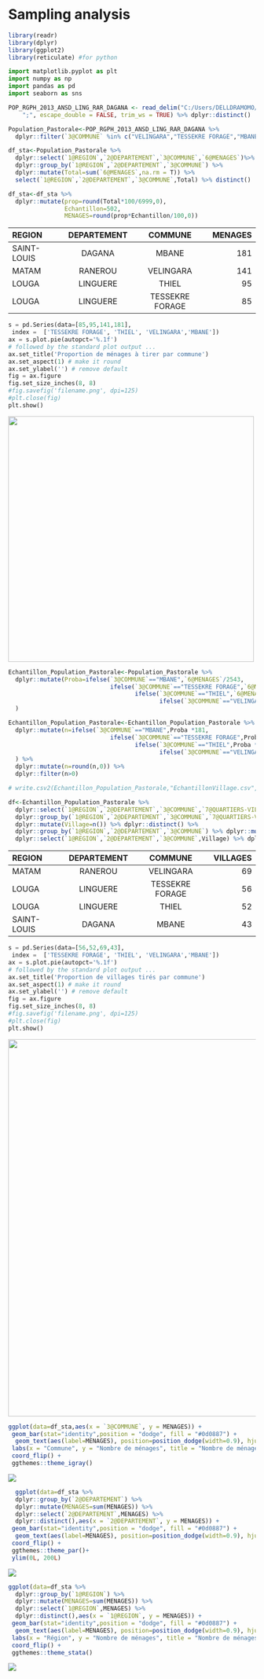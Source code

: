 Sampling analysis
=================

``` r
library(readr)
library(dplyr)
library(ggplot2)
library(reticulate) #for python
```

``` python
import matplotlib.pyplot as plt
import numpy as np
import pandas as pd 
import seaborn as sns
```

``` r
POP_RGPH_2013_ANSD_LING_RAR_DAGANA <- read_delim("C:/Users/DELLDRAMOMO/Desktop/ISRA-RNU/Project datasets/data/RGPH 2013 ANSD/POP(RGPH 2013 ANSD)_LING_RAR_DAGANA.csv", 
    ";", escape_double = FALSE, trim_ws = TRUE) %>% dplyr::distinct()
```

``` r
Population_Pastorale<-POP_RGPH_2013_ANSD_LING_RAR_DAGANA %>% 
  dplyr::filter(`3@COMMUNE` %in% c("VELINGARA","TESSEKRE FORAGE","MBANE","THIEL"))
```

``` r
df_sta<-Population_Pastorale %>% 
  dplyr::select(`1@REGION`,`2@DEPARTEMENT`,`3@COMMUNE`,`6@MENAGES`)%>% 
  dplyr::group_by(`1@REGION`,`2@DEPARTEMENT`,`3@COMMUNE`) %>% 
  dplyr::mutate(Total=sum(`6@MENAGES`,na.rm = T)) %>% 
  select(`1@REGION`,`2@DEPARTEMENT`,`3@COMMUNE`,Total) %>% distinct()

df_sta<-df_sta %>% 
  dplyr::mutate(prop=round(Total*100/6999,0),
                Echantillon=502,
                MENAGES=round(prop*Echantillon/100,0))
```

| REGION      | DEPARTEMENT |     COMMUNE     | MENAGES |
|:------------|:-----------:|:---------------:|--------:|
| SAINT-LOUIS |   DAGANA    |      MBANE      |     181 |
| MATAM       |   RANEROU   |    VELINGARA    |     141 |
| LOUGA       |  LINGUERE   |      THIEL      |      95 |
| LOUGA       |  LINGUERE   | TESSEKRE FORAGE |      85 |

``` python
s = pd.Series(data=[85,95,141,181], 
 index =  ['TESSEKRE FORAGE', 'THIEL', 'VELINGARA','MBANE']) 
ax = s.plot.pie(autopct='%.1f') 
# followed by the standard plot output ... 
ax.set_title('Proportion de ménages à tirer par commune') 
ax.set_aspect(1) # make it round 
ax.set_ylabel('') # remove default 
fig = ax.figure 
fig.set_size_inches(8, 8) 
#fig.savefig('filename.png', dpi=125) 
#plt.close(fig)
plt.show()
```

<img src="sampling_files/figure-markdown_github/echantillon-1.png" width="500" />

``` r
Echantillon_Population_Pastorale<-Population_Pastorale %>% 
  dplyr::mutate(Proba=ifelse(`3@COMMUNE`=="MBANE",`6@MENAGES`/2543,
                             ifelse(`3@COMMUNE`=="TESSEKRE FORAGE",`6@MENAGES`/1177,
                                    ifelse(`3@COMMUNE`=="THIEL",`6@MENAGES`/1315,
                                           ifelse(`3@COMMUNE`=="VELINGARA",`6@MENAGES`/1964,`6@MENAGES`))))
  )
```

``` r
Echantillon_Population_Pastorale<-Echantillon_Population_Pastorale %>% 
  dplyr::mutate(n=ifelse(`3@COMMUNE`=="MBANE",Proba *181,
                             ifelse(`3@COMMUNE`=="TESSEKRE FORAGE",Proba *85,
                                    ifelse(`3@COMMUNE`=="THIEL",Proba *95,
                                           ifelse(`3@COMMUNE`=="VELINGARA",Proba *141,`6@MENAGES`))))
  ) %>% 
  dplyr::mutate(n=round(n,0)) %>% 
  dplyr::filter(n>0)

# write.csv2(Echantillon_Population_Pastorale,"EchantillonVillage.csv",row.names = F)
```

``` r
df<-Echantillon_Population_Pastorale %>% 
  dplyr::select(`1@REGION`,`2@DEPARTEMENT`,`3@COMMUNE`,`7@QUARTIERS-VILLAGES`)%>% 
  dplyr::group_by(`1@REGION`,`2@DEPARTEMENT`,`3@COMMUNE`,`7@QUARTIERS-VILLAGES`) %>% 
  dplyr::mutate(Village=n()) %>% dplyr::distinct() %>% 
  dplyr::group_by(`1@REGION`,`2@DEPARTEMENT`,`3@COMMUNE`) %>% dplyr::mutate(Village=sum(Village,na.rm = T))  %>% 
  dplyr::select(`1@REGION`,`2@DEPARTEMENT`,`3@COMMUNE`,Village) %>% dplyr::distinct()
```

| REGION      | DEPARTEMENT |     COMMUNE     | VILLAGES |
|:------------|:-----------:|:---------------:|---------:|
| MATAM       |   RANEROU   |    VELINGARA    |       69 |
| LOUGA       |  LINGUERE   | TESSEKRE FORAGE |       56 |
| LOUGA       |  LINGUERE   |      THIEL      |       52 |
| SAINT-LOUIS |   DAGANA    |      MBANE      |       43 |

``` python
s = pd.Series(data=[56,52,69,43], 
 index =  ['TESSEKRE FORAGE', 'THIEL', 'VELINGARA','MBANE']) 
ax = s.plot.pie(autopct='%.1f') 
# followed by the standard plot output ... 
ax.set_title('Proportion de villages tirés par commune') 
ax.set_aspect(1) # make it round 
ax.set_ylabel('') # remove default 
fig = ax.figure 
fig.set_size_inches(8, 8) 
#fig.savefig('filename.png', dpi=125) 
#plt.close(fig)
plt.show()
```

<img src="sampling_files/figure-markdown_github/village-1.png" width="768" />

``` r
ggplot(data=df_sta,aes(x = `3@COMMUNE`, y = MENAGES)) +
 geom_bar(stat="identity",position = "dodge", fill = "#0d0887") +
  geom_text(aes(label=MENAGES), position=position_dodge(width=0.9), hjust=-0.25)+
 labs(x = "Commune", y = "Nombre de ménages", title = "Nombre de ménages à tirer par commune") +
 coord_flip() +
 ggthemes::theme_igray()
```

![](sampling_files/figure-markdown_github/commune-1.png)

``` r
  ggplot(data=df_sta %>% 
  dplyr::group_by(`2@DEPARTEMENT`) %>% 
  dplyr::mutate(MENAGES=sum(MENAGES)) %>% 
  dplyr::select(`2@DEPARTEMENT`,MENAGES) %>% 
  dplyr::distinct(),aes(x = `2@DEPARTEMENT`, y = MENAGES)) +
 geom_bar(stat="identity",position = "dodge", fill = "#0d0887") +
  geom_text(aes(label=MENAGES), position=position_dodge(width=0.9), hjust=-0.25)+labs(x = "Département", y = "Nombre de ménages", title = "Nombre de ménages à tirer par département") +
 coord_flip() +
 ggthemes::theme_par()+
 ylim(0L, 200L)
```

![](sampling_files/figure-markdown_github/departement-1.png)

``` r
ggplot(data=df_sta %>% 
  dplyr::group_by(`1@REGION`) %>% 
  dplyr::mutate(MENAGES=sum(MENAGES)) %>% 
  dplyr::select(`1@REGION`,MENAGES) %>% 
  dplyr::distinct(),aes(x = `1@REGION`, y = MENAGES)) +
 geom_bar(stat="identity",position = "dodge", fill = "#0d0887") +
  geom_text(aes(label=MENAGES), position=position_dodge(width=0.9), hjust=-0.25) +
 labs(x = "Région", y = "Nombre de ménages", title = "Nombre de ménages à tirer par région") +
 coord_flip() +
 ggthemes::theme_stata()
```

![](sampling_files/figure-markdown_github/region-1.png)
